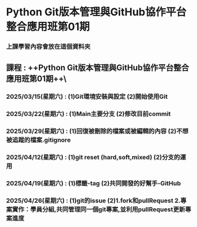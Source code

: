 # Python Git版本管理與GitHub協作平台整合應用班第01期
### **上課學習內容會放在這個資料夾**
## 課程 : ++Python Git版本管理與GitHub協作平台整合應用班第01期++\
### 2025/03/15(星期六) : (1)Git環境安裝與設定 (2)開始使用Git
### 2025/03/22(星期六) : (1)Main主要分支 (2)修改目前commit
### 2025/03/29(星期六) : (1)回復被刪除的檔案或被編輯的內容 (2)不想被追蹤的檔案.gitignore
### 2025/04/12(星期六) : (1)git reset (hard,soft,mixed) (2)分支的運用
### 2025/04/19(星期六) : (1)標籤-tag (2)共同開發的好幫手-GitHub
### 2025/04/26(星期六) : (1)git的issue (2)1.fork和pullRequest 2.專案實作：學員分組,共同管理同一個git專案,並利用pullRequest更新專案進度
